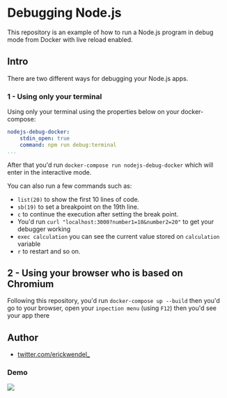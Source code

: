 # Debugging Node.js

This repository is an example of how to run a Node.js program in debug mode from Docker with live reload enabled.

## Intro

There are two different ways for debugging your Node.js apps. 

### 1 -  Using only your terminal

Using only your terminal using the properties below on your docker-compose:

```yaml
nodejs-debug-docker:
    stdin_open: true
    command: npm run debug:terminal
...
```

After that you'd run `docker-compose run nodejs-debug-docker` which will enter in the interactive mode.

You can also run a few commands such as:

- `list(20)` to show the first 10 lines of code.
- `sb(19)` to set a breakpoint on the 19th line.
- `c` to continue the execution after setting the break point.
- You'd run `curl "localhost:3000?number1=10&number2=20"` to get your debugger working
- `exec calculation` you can see the current value stored on `calculation` variable
- `r` to restart and so on.

## 2 - Using your browser who is based on Chromium

Following this repository, you'd run `docker-compose up --build` then you'd go to your browser, open your `inpection menu` (using `F12`) then you'd see your app there

## Author

- [twitter.com/erickwendel_](https://twitter.com/erickwendel_)

### Demo

![](https://github.com/ErickWendel/livereload-nodejs-debug-docker/blob/master/example.gif?raw=true)
